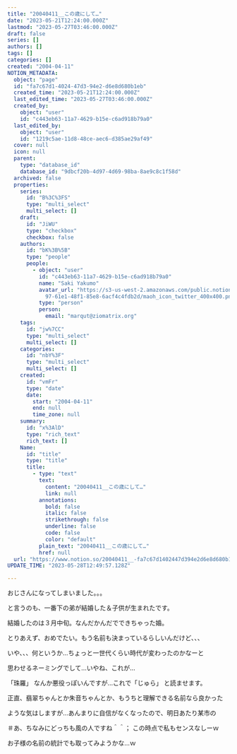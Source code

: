 ```yaml
---
title: "20040411__この歳にして…"
date: "2023-05-21T12:24:00.000Z"
lastmod: "2023-05-27T03:46:00.000Z"
draft: false
series: []
authors: []
tags: []
categories: []
created: "2004-04-11"
NOTION_METADATA:
  object: "page"
  id: "fa7c67d1-4024-47d3-94e2-d6e8d680b1eb"
  created_time: "2023-05-21T12:24:00.000Z"
  last_edited_time: "2023-05-27T03:46:00.000Z"
  created_by:
    object: "user"
    id: "c443eb63-11a7-4629-b15e-c6ad918b79a0"
  last_edited_by:
    object: "user"
    id: "1219c5ae-11d8-48ce-aec6-d385ae29af49"
  cover: null
  icon: null
  parent:
    type: "database_id"
    database_id: "9dbcf20b-4d97-4d69-98ba-8ae9c8c1f58d"
  archived: false
  properties:
    series:
      id: "B%3C%3FS"
      type: "multi_select"
      multi_select: []
    draft:
      id: "JiWU"
      type: "checkbox"
      checkbox: false
    authors:
      id: "bK%3B%5B"
      type: "people"
      people:
        - object: "user"
          id: "c443eb63-11a7-4629-b15e-c6ad918b79a0"
          name: "Saki Yakumo"
          avatar_url: "https://s3-us-west-2.amazonaws.com/public.notion-static.com/3ad1c4\
            97-61e1-48f1-85e8-6acf4c4fdb2d/maoh_icon_twitter_400x400.png"
          type: "person"
          person:
            email: "marqut@ziomatrix.org"
    tags:
      id: "jw%7CC"
      type: "multi_select"
      multi_select: []
    categories:
      id: "nbY%3F"
      type: "multi_select"
      multi_select: []
    created:
      id: "vmFr"
      type: "date"
      date:
        start: "2004-04-11"
        end: null
        time_zone: null
    summary:
      id: "x%3AlD"
      type: "rich_text"
      rich_text: []
    Name:
      id: "title"
      type: "title"
      title:
        - type: "text"
          text:
            content: "20040411__この歳にして…"
            link: null
          annotations:
            bold: false
            italic: false
            strikethrough: false
            underline: false
            code: false
            color: "default"
          plain_text: "20040411__この歳にして…"
          href: null
  url: "https://www.notion.so/20040411__-fa7c67d1402447d394e2d6e8d680b1eb"
UPDATE_TIME: "2023-05-28T12:49:57.128Z"

---
```

<link rel="stylesheet" href="https://cdn.jsdelivr.net/npm/katex@0.16.2/dist/katex.min.css" integrity="sha384-bYdxxUwYipFNohQlHt0bjN/LCpueqWz13HufFEV1SUatKs1cm4L6fFgCi1jT643X" crossorigin="anonymous">


おじさんになってしまいました。。。


と言うのも、一番下の弟が結婚した＆子供が生まれたです。


結婚したのは３月中旬。なんだかんだでできちゃった婚。


とりあえず、おめでたい。もう名前も決まっているらしいんだけど、、、


いや、、、何というか…ちょっと一世代くらい時代が変わったのかなーと


思わせるネーミングでして…いやね、これが…


「珠羅」 なんか悪役っぽいんですが…これで「じゅら」 と読ませます。


正直、翡翠ちゃんとか朱音ちゃんとか、もうちと理解できる名前なら良かった


ような気はしますが…あんまりに自信がなくなったので、明日あたり某市の


＃あ、ちなみにどっちも風の人ですね＾＾； この時点で私もセンスなしーｗ


お子様の名前の統計でも取ってみようかな…ｗ

